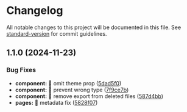 # Changelog

All notable changes to this project will be documented in this file. See [standard-version](https://github.com/conventional-changelog/standard-version) for commit guidelines.

## 1.1.0 (2024-11-23)


### Bug Fixes

* **component:** :bug: omit theme prop ([5dad5f0](https://github.com/CaaioSB/huntbool/commit/5dad5f0ee25c4af8e33baa27fa67e202348374e3))
* **component:** :bug: prevent wrong type ([7f9ce7b](https://github.com/CaaioSB/huntbool/commit/7f9ce7be47002c80a08af981a5f664ef41935a49))
* **component:** :bug: remove export from deleted files ([587d4bb](https://github.com/CaaioSB/huntbool/commit/587d4bb9cf6e25c14f63c902e30f4b312502a4e7))
* **pages:** :bug: metadata fix ([5828f07](https://github.com/CaaioSB/huntbool/commit/5828f074d25d96fdd8ab342a9f64cb55b6358524))
